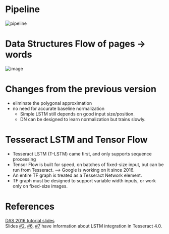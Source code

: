 # Pipeline
![pipeline](https://user-images.githubusercontent.com/26596196/40709218-1ed107e2-6428-11e8-9696-4442698ee7fb.png)
# Data Structures Flow of pages -> words
![image](https://user-images.githubusercontent.com/26596196/40709566-00447326-6429-11e8-885a-9f3e3e06eaba.png)

# Changes from the previous version
- eliminate the polygonal approximation
- no need for accurate baseline normalization
  - Simple LSTM still depends on good input size/position.
  - DN can be designed to learn normalization but trains slowly.

# Tesseract LSTM and Tensor Flow
- Tesseract LSTM (T-LSTM) came first, and only supports sequence
processing
- Tensor Flow is built for speed, on batches of fixed-size input, but can be
run from Tesseract. --> Google is working on it since 2016.
- An entire TF graph is treated as a Tesseract Network element.
- TF graph must be designed to support variable width inputs, or work only
on fixed-size images.

# References
[DAS 2016 tutorial slides](https://github.com/tesseract-ocr/docs/tree/master/das_tutorial2016)  
Slides
[#2](https://github.com/tesseract-ocr/docs/blob/master/das_tutorial2016/2ArchitectureAndDataStructures.pdf),
[#6](https://github.com/tesseract-ocr/docs/blob/master/das_tutorial2016/6ModernizationEfforts.pdf),
[#7](https://github.com/tesseract-ocr/docs/blob/master/das_tutorial2016/7Building%20a%20Multi-Lingual%20OCR%20Engine.pdf)
have information about LSTM integration in Tesseract 4.0.
